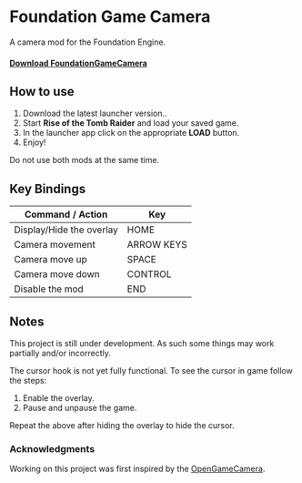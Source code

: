 # Foundation Game Camera
A camera mod for the Foundation Engine.

#### [Download FoundationGameCamera](https://github.com/Nesae-avi/FoundationGameCamera/releases/latest)

## How to use

1. Download the latest launcher version..
2. Start **Rise of the Tomb Raider** and load your saved game.
3. In the launcher app click on the appropriate **LOAD** button.
4. Enjoy!

Do not use both mods at the same time.

## Key Bindings

| Command / Action | Key |
| --- | --- |
| Display/Hide the overlay | HOME |
| Camera movement | ARROW KEYS |
| Camera move up | SPACE |
| Camera move down | CONTROL |
| Disable the mod | END |

## Notes

This project is still under development. As such some things may work partially and/or incorrectly.

The cursor hook is not yet fully functional. To see the cursor in game follow the steps:
1. Enable the overlay.
2. Pause and unpause the game.

Repeat the above after hiding the overlay to hide the cursor.

### Acknowledgments

Working on this project was first inspired by the [OpenGameCamera](https://github.com/coltonon/OpenGameCamera).
